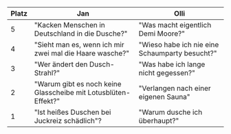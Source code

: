 Platz | Jan | Olli
------ | ------|----------
5      | "Kacken Menschen in Deutschland in die Dusche?"      |"Was macht eigentlich Demi Moore?"
4      |"Sieht man es, wenn ich mir zwei mal die Haare wasche?"|"Wieso habe ich nie eine Schaumparty besucht?"
3      |"Wer ändert den Dusch-Strahl?"|"Was habe ich lange nicht gegessen?"
2      |"Warum gibt es noch keine Glasscheibe mit Lotusblüten-Effekt?"| "Verlangen nach einer eigenen Sauna"
1      |"Ist heißes Duschen bei Juckreiz schädlich"?| "Warum dusche ich überhaupt?"
